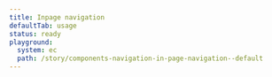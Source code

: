 ```yaml
---
title: Inpage navigation
defaultTab: usage
status: ready
playground:
  system: ec
  path: /story/components-navigation-in-page-navigation--default
---
```

